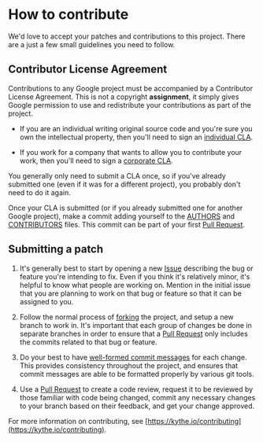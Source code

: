 # How to contribute #

We'd love to accept your patches and contributions to this project.  There are
a just a few small guidelines you need to follow.


## Contributor License Agreement ##

Contributions to any Google project must be accompanied by a Contributor
License Agreement.  This is not a copyright **assignment**, it simply gives
Google permission to use and redistribute your contributions as part of the
project.

  * If you are an individual writing original source code and you're sure you
    own the intellectual property, then you'll need to sign an [individual
    CLA][].

  * If you work for a company that wants to allow you to contribute your work,
    then you'll need to sign a [corporate CLA][].

You generally only need to submit a CLA once, so if you've already submitted
one (even if it was for a different project), you probably don't need to do it
again.

[individual CLA]: https://developers.google.com/open-source/cla/individual
[corporate CLA]: https://developers.google.com/open-source/cla/corporate

Once your CLA is submitted (or if you already submitted one for
another Google project), make a commit adding yourself to the
[AUTHORS][] and [CONTRIBUTORS][] files. This commit can be part
of your first [Pull Request][].

[AUTHORS]: AUTHORS
[CONTRIBUTORS]: CONTRIBUTORS


## Submitting a patch ##

  1. It's generally best to start by opening a new [Issue][]
     describing the bug or feature you're intending to fix.  Even if you think
     it's relatively minor, it's helpful to know what people are working on.
     Mention in the initial issue that you are planning to work on that bug or
     feature so that it can be assigned to you.

  1. Follow the normal process of [forking][] the project, and setup a new
     branch to work in.  It's important that each group of changes be done in
     separate branches in order to ensure that a [Pull Request][] only includes
     the commits related to that bug or feature.

  1. Do your best to have [well-formed commit messages][] for each change.
     This provides consistency throughout the project, and ensures that commit
     messages are able to be formatted properly by various git tools.

  1. Use a [Pull Request][] to create a code review, request it to be reviewed by
     those familiar with code being changed, commit any necessary changes to your
     branch based on their feedback, and get your change approved.

For more information on contributing, see
[https://kythe.io/contributing](https://kythe.io/contributing).

[Issue]: https://github.com/kythe/llvmbzlgen/issues
[Pull Request]: https://github.com/kythe/llvmbzlgen/pulls
[forking]: https://help.github.com/articles/fork-a-repo
[well-formed commit messages]: http://tbaggery.com/2008/04/19/a-note-about-git-commit-messages.html
